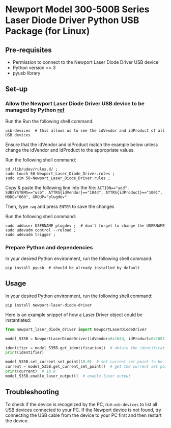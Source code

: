 # Newport Model 300-500B Series Laser Diode Driver Python USB Package (for Linux)


## Pre-requisites

- Permission to connect to the Newport Laser Diode Driver USB device
- Python version >= 3
- pyusb library


## Set-up

### Allow the Newport Laser Diode Driver USB device to be managed by Python [ref](https://stackoverflow.com/questions/31992058/how-can-i-comunicate-with-this-device-using-pyusb/31994168#31994168)

Run the Run the following shell command:

```shell
usb-devices  # this allows us to see the idVendor and idProduct of all USB devices 
```

Ensure that the idVendor and idProduct match the example below unless change the idVendor and idProduct to the appropriate values.


Run the following shell command:

```shell
cd /lib/udev/rules.d/ ;
sudo touch 50-Newport_Laser_Diode_Driver.rules ;
sudo vim 50-Newport_Laser_Diode_Driver.rules ;
```

Copy & paste the following line into the file: `ACTION=="add", SUBSYSTEMS=="usb", ATTRS{idVendor}=="104d", ATTRS{idProduct}=="1001", MODE="660", GROUP="plugdev"`

Then, type `:wq` and press `ENTER` to save the changes

Run the following shell command:

```shell
sudo adduser USERNAME plugdev ;  # don't forget to change the USERNAME
sudo udevadm control --reload ;
sudo udevadm trigger ;
```

### Prepare Python and dependencies

In your desired Python environment, run the following shell command:

```shell
pip install pyusb  # should be already installed by default
```


## Usage

In your desired Python environment, run the following shell command:

```shell
pip install newport-laser-diode-driver
```

Here is an example snippet of how a Laser Driver object could be instantiated:

```python
from newport_laser_diode_driver import NewportLaserDiodeDriver

model_535B = NewportLaserDiodeDriver(idVendor=0x104d, idProduct=0x1001)

identifier = model_535B.get_identification()  # obtain the identification
print(identifier)

model_535B.set_current_set_point(10.0)  # set current set point to be 10.0 mA
current = model_535B.get_current_set_point()  # get the current set point
print(current)  # 10.0
model_535B.enable_laser_output()  # enable laser output
```

## Troubleshooting

To check if the device is recognized by the PC, run `usb-devices` to list all USB devices connected to your PC. If the Newport device 
is not found, try connecting the USB cable from the device to your PC first and then restart the device.
